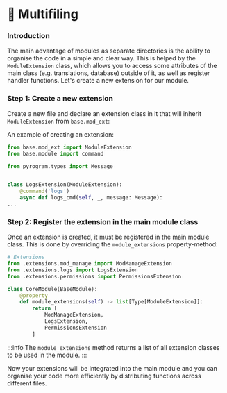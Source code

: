 # 📁 Multifiling
### Introduction

The main advantage of modules as separate directories is the ability to organise the code in a simple and clear way. This is helped by the `ModuleExtension` class, which allows you to access some attributes of the main class (e.g. translations, database) outside of it, as well as register handler functions. Let's create a new extension for our module.

### Step 1: Create a new extension
Create a new file and declare an extension class in it that will inherit `ModuleExtension` from `base.mod_ext`:

An example of creating an extension:
```python
from base.mod_ext import ModuleExtension
from base.module import command

from pyrogram.types import Message


class LogsExtension(ModuleExtension):
    @command('logs')
    async def logs_cmd(self, _, message: Message):
...
```

### Step 2: Register the extension in the main module class
Once an extension is created, it must be registered in the main module class. This is done by overriding the `module_extensions` property-method:

```python
# Extensions
from .extensions.mod_manage import ModManageExtension
from .extensions.logs import LogsExtension
from .extensions.permissions import PermissionsExtension

class CoreModule(BaseModule):
    @property
    def module_extensions(self) -> list[Type[ModuleExtension]]:
        return [
            ModManageExtension,
            LogsExtension,
            PermissionsExtension
        ]
```
:::info
The `module_extensions` method returns a list of all extension classes to be used in the module.
:::

Now your extensions will be integrated into the main module and you can organise your code more efficiently by distributing functions across different files.